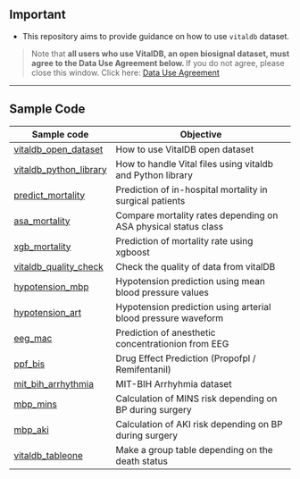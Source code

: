 ## Important
- This repository aims to provide guidance on how to use <code>vitaldb</code> dataset.

> Note that <b>all users who use VitalDB, an open biosignal dataset, must agree to the Data Use Agreement below. 
</b> If you do not agree, please close this window.
Click here: [Data Use Agreement](https://vitaldb.net/dataset/?query=overview&documentId=13qqajnNZzkN7NZ9aXnaQ-47NWy7kx-a6gbrcEsi-gak&sectionId=h.vcpgs1yemdb5)

<hr>

## Sample Code

|Sample code|Objective|
|-----------|---------|
|[vitaldb_open_dataset](./vitaldb_open_dataset.ipynb)|How to use VitalDB open dataset|
|[vitaldb_python_library](./vitaldb_python_library.ipynb)|How to handle Vital files using vitaldb and Python library|
|[predict_mortality](./predict_mortality.ipynb)|Prediction of in-hospital mortality in surgical patients|
|[asa_mortality](./asa_mortality.ipynb)|Compare mortality rates depending on ASA physical status class|
|[xgb_mortality](./xgb_mortality.ipynb)|Prediction of mortality rate using xgboost|
|[vitaldb_quality_check](./vitaldb_quality_check.ipynb)|Check the quality of data from vitalDB|
|[hypotension_mbp](./hypotension_mbp.ipynb)|Hypotension prediction using mean blood pressure values|
|[hypotension_art](./hypotension_art.ipynb)|Hypotension prediction using arterial blood pressure waveform|
|[eeg_mac](./eeg_mac.ipynb)|Prediction of anesthetic concentrationion from EEG|
|[ppf_bis](./ppf_bis.ipynb)|Drug Effect Prediction (Propofpl / Remifentanil)|
|[mit_bih_arrhythmia](./mit_bih_arrhythmia.ipynb)|MIT-BIH Arrhyhmia dataset|
|[mbp_mins](./mbp_mins.ipynb)|Calculation of MINS risk depending on BP during surgery|
|[mbp_aki](./mbp_aki.ipynb)|Calculation of AKI risk depending on BP during surgery|
|[vitaldb_tableone](./vitaldb_tableone.ipynb)|Make a group table depending on the death status|


